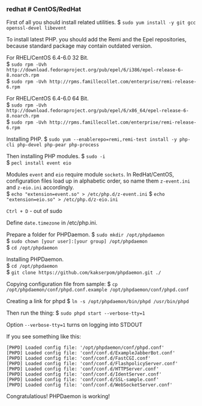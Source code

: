 ### redhat # CentOS/RedHat

First of all you should install related utilities.
$&nbsp;`sudo yum install -y git gcc openssl-devel libevent`

To install latest PHP. you should add the Remi and the Epel repositories, because standard package may contain outdated version.

For RHEL/CentOS 6.4-6.0 32 Bit.  
$&nbsp;`sudo rpm -Uvh http://download.fedoraproject.org/pub/epel/6/i386/epel-release-6-8.noarch.rpm`  
$&nbsp;`sudo rpm -Uvh http://rpms.famillecollet.com/enterprise/remi-release-6.rpm`

For RHEL/CentOS 6.4-6.0 64 Bit.  
$&nbsp;`sudo rpm -Uvh http://download.fedoraproject.org/pub/epel/6/x86_64/epel-release-6-8.noarch.rpm`  
$&nbsp;`sudo rpm -Uvh http://rpms.famillecollet.com/enterprise/remi-release-6.rpm`

Installing PHP.
$&nbsp;`sudo yum --enablerepo=remi,remi-test install -y php-cli php-devel php-pear php-process`

Then installing PHP modules.
$&nbsp;`sudo -i`  
$&nbsp;`pecl install event eio`

Modules `event` and `eio` require module `sockets`.
In RedHat/CentOS, configuration files load up in alphabetic order, so name them `z-event.ini` and `z-eio.ini` accordingly.  
$&nbsp;`echo "extension=event.so" > /etc/php.d/z-event.ini`
$&nbsp;`echo "extension=eio.so" > /etc/php.d/z-eio.ini`

`Ctrl + D` - out of sudo

Define `date.timezone` in /etc/php.ini.

Prepare a folder for PHPDaemon.
$&nbsp;`sudo mkdir /opt/phpdaemon`  
$&nbsp;`sudo chown [your user]:[your group] /opt/phpdaemon`  
$&nbsp;`cd /opt/phpdaemon`

Installing PHPDaemon.  
$&nbsp;`cd /opt/phpdaemon`  
$&nbsp;`git clone https://github.com/kakserpom/phpdaemon.git ./`

Copying configuration file from sample:
$&nbsp;`cp /opt/phpdaemon/conf/phpd.conf.example /opt/phpdaemon/conf/phpd.conf`

Creating a link for phpd
$&nbsp;`ln -s /opt/phpdaemon/bin/phpd /usr/bin/phpd`

Then run the thing:
$&nbsp;`sudo phpd start --verbose-tty=1`

Option `--verbose-tty=1` turns on logging into STDOUT

If you see something like this:

	[PHPD] Loaded config file: '/opt/phpdaemon/conf/phpd.conf'
	[PHPD] Loaded config file: 'conf/conf.d/ExampleJabberBot.conf'
	[PHPD] Loaded config file: 'conf/conf.d/FastCGI.conf'
	[PHPD] Loaded config file: 'conf/conf.d/FlashpolicyServer.conf'
	[PHPD] Loaded config file: 'conf/conf.d/HTTPServer.conf'
	[PHPD] Loaded config file: 'conf/conf.d/IdentServer.conf'
	[PHPD] Loaded config file: 'conf/conf.d/SSL-sample.conf'
	[PHPD] Loaded config file: 'conf/conf.d/WebSocketServer.conf'

Congratulatious! PHPDaemon is working!